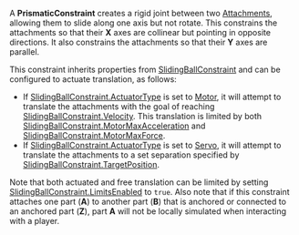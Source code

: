 A **PrismaticConstraint** creates a rigid joint between two
[Attachments](https://create.roblox.com/docs/reference/engine/classes/Attachment), allowing them to slide along one axis but not
rotate. This constrains the attachments so that their **X** axes are collinear
but pointing in opposite directions. It also constrains the attachments so
that their **Y** axes are parallel.

This constraint inherits properties from [SlidingBallConstraint](https://create.roblox.com/docs/reference/engine/classes/SlidingBallConstraint) and can be
configured to actuate translation, as follows:

- If [SlidingBallConstraint.ActuatorType](https://create.roblox.com/docs/reference/engine/classes/SlidingBallConstraint#ActuatorType) is set to [Motor](https://developer.roblox.com/en-us/api-reference/enum/ActuatorType),
  it will attempt to translate the attachments with the goal of reaching
  [SlidingBallConstraint.Velocity](https://create.roblox.com/docs/reference/engine/classes/SlidingBallConstraint#Velocity). This translation is limited by both
  [SlidingBallConstraint.MotorMaxAcceleration](https://create.roblox.com/docs/reference/engine/classes/SlidingBallConstraint#MotorMaxAcceleration) and
  [SlidingBallConstraint.MotorMaxForce](https://create.roblox.com/docs/reference/engine/classes/SlidingBallConstraint#MotorMaxForce).
- If [SlidingBallConstraint.ActuatorType](https://create.roblox.com/docs/reference/engine/classes/SlidingBallConstraint#ActuatorType) is set to [Servo](https://developer.roblox.com/en-us/api-reference/enum/ActuatorType),
  it will attempt to translate the attachments to a set separation specified
  by [SlidingBallConstraint.TargetPosition](https://create.roblox.com/docs/reference/engine/classes/SlidingBallConstraint#TargetPosition).

Note that both actuated and free translation can be limited by setting
[SlidingBallConstraint.LimitsEnabled](https://create.roblox.com/docs/reference/engine/classes/SlidingBallConstraint#LimitsEnabled) to `true`. Also note that if this
constraint attaches one part (**A**) to another part (**B**) that is anchored
or connected to an anchored part (**Z**), part **A** will not be locally
simulated when interacting with a player.